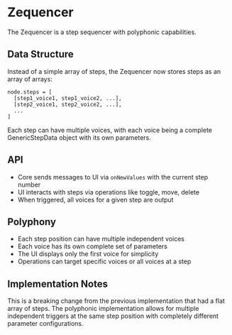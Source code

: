 # Zequencer

The Zequencer is a step sequencer with polyphonic capabilities.

## Data Structure

Instead of a simple array of steps, the Zequencer now stores steps as an array of arrays:
```
node.steps = [
  [step1_voice1, step1_voice2, ...],
  [step2_voice1, step2_voice2, ...],
  ...
]
```

Each step can have multiple voices, with each voice being a complete GenericStepData object with its own parameters.

## API

- Core sends messages to UI via `onNewValues` with the current step number
- UI interacts with steps via operations like toggle, move, delete
- When triggered, all voices for a given step are output

## Polyphony

- Each step position can have multiple independent voices
- Each voice has its own complete set of parameters
- The UI displays only the first voice for simplicity
- Operations can target specific voices or all voices at a step

## Implementation Notes

This is a breaking change from the previous implementation that had a flat array of steps. The polyphonic implementation allows for multiple independent triggers at the same step position with completely different parameter configurations.